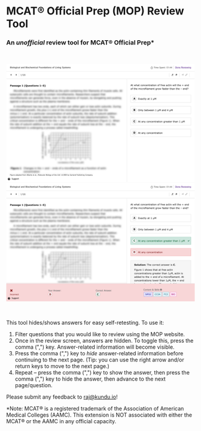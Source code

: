 # MCAT® Official Prep (MOP) Review Tool
### An *unofficial* review tool for MCAT® Official Prep*
<br>

![Question with answer hidden](./screenshots/answerhidden.png)
![Question with answer shown](./screenshots/answershown.png)

<br>

This tool hides/shows answers for easy self-retesting. To use it:
1) Filter questions that you would like to review using the MOP website.
2) Once in the review screen, answers are hidden. To toggle this, press the comma (",") key. Answer-related information will become visible.
3) Press the comma (",") key to *hide* answer-related information before continuing to the next page. (Tip: you can use the right arrow and/or return keys to move to the next page.)
4) Repeat – press the comma (",") key to show the answer, then press the comma (",") key to hide the answer, then advance to the next page/question.

Please submit any feedback to raj@kundu.io!

*Note: MCAT® is a registered trademark of the Association of American Medical Colleges (AAMC). This extension is NOT associated with either the MCAT® or the AAMC in any official capacity.
